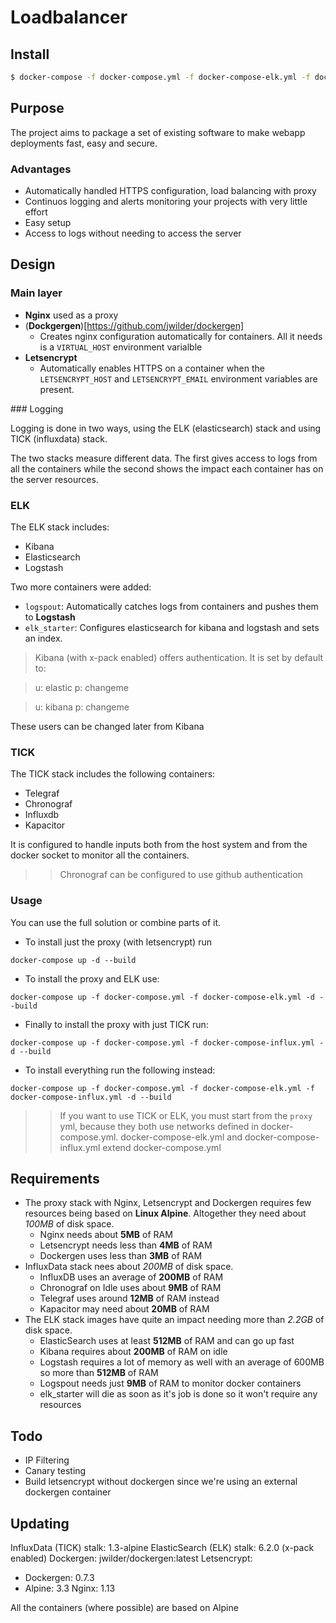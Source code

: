 # Loadbalancer

## Install

```bash
$ docker-compose -f docker-compose.yml -f docker-compose-elk.yml -f docker-compose-influx.yml up -d --build
```

## Purpose

The project aims to package a set of existing software to make webapp deployments fast, easy and secure.

### Advantages

- Automatically handled HTTPS configuration, load balancing with proxy
- Continuos logging and alerts monitoring your projects with very little effort
- Easy setup
- Access to logs without needing to access the server

## Design

### Main layer
	
- **Nginx** used as a proxy
- (**Dockgergen**)[https://github.com/jwilder/dockergen]
	- Creates nginx configuration automatically for containers. All it needs is a `VIRTUAL_HOST` environment varialble
- **Letsencrypt**
	- Automatically enables HTTPS on a container when the `LETSENCRYPT_HOST` and `LETSENCRYPT_EMAIL` environment variables are present.

### Logging

Logging is done in two ways,  using the ELK (elasticsearch) stack and using TICK (influxdata) stack. 

The two stacks measure different data. The first gives access to logs from all the containers while the second shows the impact each container has on the server resources.

### ELK

The ELK stack includes:

- Kibana
- Elasticsearch
- Logstash

Two more containers were added:

- `logspout`: Automatically catches logs from containers and pushes them to **Logstash**
- `elk_starter`: Configures elasticsearch for kibana and logstash and sets an index.

> Kibana (with x-pack enabled) offers authentication. It is set by default to:

> u: elastic 
> p: changeme

> u: kibana
> p: changeme

These users can be changed later from Kibana

### TICK

The TICK stack includes the following containers:

- Telegraf
- Chronograf
- Influxdb
- Kapacitor

It is configured to handle inputs both from the host system and from the docker socket to monitor all the containers.

>> Chronograf can be configured to use github authentication

### Usage

You can use the full solution or combine parts of it.

- To install just the proxy (with letsencrypt) run 

```
docker-compose up -d --build
```

- To install the proxy and ELK use:

```
docker-compose up -f docker-compose.yml -f docker-compose-elk.yml -d --build
```

- Finally to install the proxy with just TICK run:

```
docker-compose up -f docker-compose.yml -f docker-compose-influx.yml -d --build
```

- To install everything run the following instead:

```
docker-compose up -f docker-compose.yml -f docker-compose-elk.yml -f docker-compose-influx.yml -d --build
```

>> If you want to use TICK or ELK, you must start from the `proxy` yml, because they both use networks defined in docker-compose.yml. docker-compose-elk.yml and docker-compose-influx.yml extend docker-compose.yml

## Requirements

- The proxy stack with Nginx, Letsencrypt and Dockergen requires few resources being based on **Linux Alpine**. Altogether they need about *100MB* of disk space.
	- Nginx needs about **5MB** of RAM
	- Letsencrypt needs less than **4MB** of RAM
	- Dockergen uses less than **3MB** of RAM
- InfluxData stack nees about *200MB* of disk space.
	- InfluxDB uses an average of **200MB** of RAM
	- Chronograf on Idle uses about **9MB** of RAM
	- Telegraf uses around **12MB** of RAM instead
	- Kapacitor may need about **20MB** of RAM
- The ELK stack images have quite an impact needing more than *2.2GB* of disk space.
	- ElasticSearch uses at least **512MB** of RAM and can go up fast
	- Kibana requires about **200MB** of RAM on idle
	- Logstash requires a lot of memory as well with an average of 600MB so more than **512MB** of RAM
	- Logspout needs just **9MB** of RAM to monitor docker containers
	- elk_starter will die as soon as it's job is done so it won't require any resources


## Todo

- IP Filtering
- Canary testing
- Build letsencrypt without dockergen since we're using an external dockergen container

## Updating

InfluxData (TICK) stalk: 1.3-alpine
ElasticSearch (ELK) stalk: 6.2.0 (x-pack enabled)
Dockergen: jwilder/dockergen:latest
Letsencrypt: 
- Dockergen: 0.7.3
- Alpine: 3.3
Nginx: 1.13

All the containers (where possible) are based on Alpine